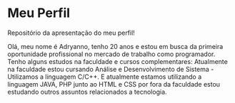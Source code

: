 # Meu Perfil
 Repositório da apresentação do meu perfil!

Olá, meu nome é Adryanno, tenho 20 anos e estou em busca da primeira oportunidade profissional no mercado de trabalho como programador.
Tenho alguns estudos na faculdade e cursos complementares:
Atualmente na faculdade estou cursando Análise e Desenvolvimento de Sistema - Utilizamos a linguagem C/C++. E atualmente estamos utilizando a linguagem JAVA, PHP junto ao HTML e CSS por fora da faculdade estou estudando outros assuntos relacionados a tecnologia.
